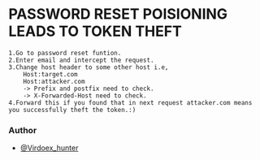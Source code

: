 # PASSWORD RESET POISIONING LEADS TO TOKEN THEFT
```
1.Go to password reset funtion.
2.Enter email and intercept the request.
3.Change host header to some other host i.e,
    Host:target.com
    Host:attacker.com
    -> Prefix and postfix need to check.
    -> X-Forwarded-Host need to check.
4.Forward this if you found that in next request attacker.com means you successfully theft the token.:)
```

### Author
* [@Virdoex_hunter](https://twitter.com/Virdoex_hunter)
